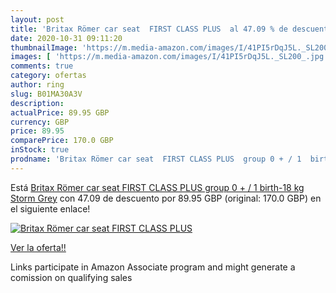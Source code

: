 ```yaml
---
layout: post
title: 'Britax Römer car seat  FIRST CLASS PLUS  al 47.09 % de descuento'
date: 2020-10-31 09:11:20
thumbnailImage: 'https://m.media-amazon.com/images/I/41PI5rDqJ5L._SL200_.jpg'
images: [ 'https://m.media-amazon.com/images/I/41PI5rDqJ5L._SL200_.jpg' ]
comments: true
category: ofertas
author: ring
slug: B01MA30A3V
description:
actualPrice: 89.95 GBP
currency: GBP
price: 89.95
comparePrice: 170.0 GBP
inStock: true
prodname: 'Britax Römer car seat  FIRST CLASS PLUS  group 0 + / 1  birth-18 kg   Storm Grey'
---
```


Está [Britax Römer car seat  FIRST CLASS PLUS  group 0 + / 1  birth-18 kg   Storm Grey](https://www.amazon.co.uk/dp/B01MA30A3V/?tag=tolees0a-21) con 47.09 de descuento por 89.95 GBP (original: 170.0 GBP) en el siguiente enlace!

[![Britax Römer car seat  FIRST CLASS PLUS ](https://m.media-amazon.com/images/I/41PI5rDqJ5L._SL200_.jpg)](https://www.amazon.co.uk/dp/B01MA30A3V/?tag=tolees0a-21)

[Ver la oferta!!](https://www.amazon.co.uk/dp/B01MA30A3V/?tag=tolees0a-21)

Links participate in Amazon Associate program and might generate a comission on qualifying sales


